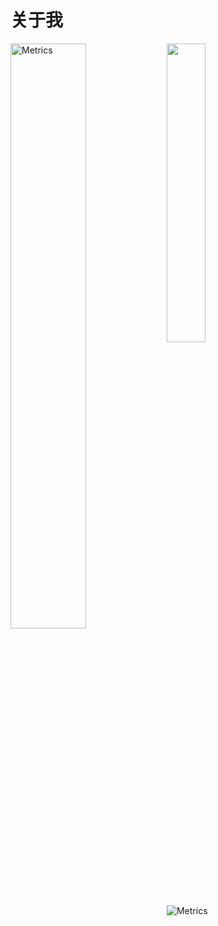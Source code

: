# 关于我

<img src="https://github-readme-stats.vercel.app/api?username=xpt030610&show_icons=true&theme=vue" alt="Metrics" width="49%"  align="left">
<img src="http://github-profile-summary-cards.vercel.app/api/cards/productive-time?username=xpt030610&theme=vue&utcOffset=8" width="35%">

![Metrics](https://metrics.lecoq.io/xpt030610?template=classic&base.indepth=true&isocalendar=1&languages=1&lines=1&habits=1&achievements=1&activity=1&gists=1&introduction=1&base=header%2C%20activity%2C%20community%2C%20repositories%2C%20metadata&base.indepth=true&base.hireable=false&base.skip=false&isocalendar=false&isocalendar.duration=full-year&languages=false&languages.limit=6&languages.threshold=0%25&languages.other=false&languages.colors=github&languages.sections=most-used&languages.indepth=false&languages.analysis.timeout=15&languages.analysis.timeout.repositories=7.5&languages.categories=markup%2C%20programming&languages.recent.categories=markup%2C%20programming&languages.recent.load=300&languages.recent.days=14&lines=false&lines.sections=base&lines.repositories.limit=4&lines.history.limit=1&habits=false&habits.from=200&habits.days=14&habits.facts=true&habits.charts=false&habits.charts.type=classic&habits.trim=false&habits.languages.limit=8&habits.languages.threshold=0%25&achievements=false&achievements.threshold=X&achievements.secrets=true&achievements.display=compact&achievements.limit=10&activity=false&activity.limit=5&activity.load=300&activity.days=14&activity.visibility=all&activity.timestamps=false&activity.filter=all&gists=false&introduction=false&introduction.title=true&config.timezone=Asia%2FShanghai&config.display=large)
